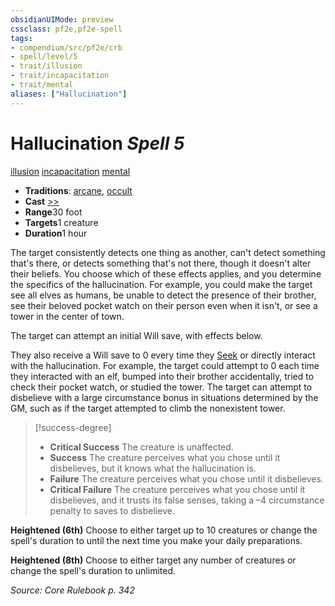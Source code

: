 ```yaml
---
obsidianUIMode: preview
cssclass: pf2e,pf2e-spell
tags:
- compendium/src/pf2e/crb
- spell/level/5
- trait/illusion
- trait/incapacitation
- trait/mental
aliases: ["Hallucination"]
---
```

# Hallucination *Spell 5*   
[illusion](../../rules/traits/illusion.md)  [incapacitation](../../rules/traits/incapacitation.md)  [mental](../../rules/traits/mental.md)  

- **Traditions**: [arcane](../../rules/traits/arcane.md), [occult](../../rules/traits/occult.md)
- **Cast** [>>](../../rules/core-rulebook/chapter-9-playing-the-game.md#Actions "Two-Action") 
- **Range**30 foot
- **Targets**1 creature
- **Duration**1 hour

The target consistently detects one thing as another, can't detect something that's there, or detects something that's not there, though it doesn't alter their beliefs. You choose which of these effects applies, and you determine the specifics of the hallucination. For example, you could make the target see all elves as humans, be unable to detect the presence of their brother, see their beloved pocket watch on their person even when it isn't, or see a tower in the center of town.

The target can attempt an initial Will save, with effects below.

They also receive a Will save to 0 every time they [Seek](../../rules/actions/seek.md) or directly interact with the hallucination. For example, the target could attempt to 0 each time they interacted with an elf, bumped into their brother accidentally, tried to check their pocket watch, or studied the tower. The target can attempt to disbelieve with a large circumstance bonus in situations determined by the GM, such as if the target attempted to climb the nonexistent tower.

> [!success-degree] 
> - **Critical Success** The creature is unaffected.
> - **Success** The creature perceives what you chose until it disbelieves, but it knows what the hallucination is.
> - **Failure** The creature perceives what you chose until it disbelieves.
> - **Critical Failure** The creature perceives what you chose until it disbelieves, and it trusts its false senses, taking a –4 circumstance penalty to saves to disbelieve.

**Heightened (6th)** Choose to either target up to 10 creatures or change the spell's duration to until the next time you make your daily preparations.

**Heightened (8th)** Choose to either target any number of creatures or change the spell's duration to unlimited.

*Source: Core Rulebook p. 342*